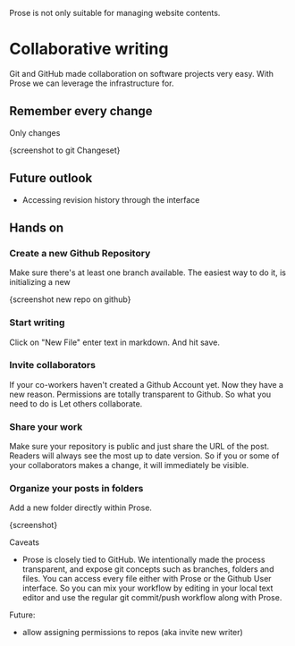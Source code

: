 Prose is not only suitable for managing website contents.

# Collaborative writing

Git and GitHub made collaboration on software projects very easy. With Prose we can leverage the infrastructure for.


## Remember every change

Only changes 

{screenshot to git Changeset}

## 


## Future outlook

- Accessing revision history through the interface



## Hands on

### Create a new Github Repository

Make sure there's at least one branch available. The easiest way to do it, is initializing a new 

{screenshot new repo on github}


### Start writing

Click on "New File" enter text in markdown. And hit save.


### Invite collaborators

If your co-workers haven't created a Github Account yet. Now they have a new reason. Permissions are totally transparent to Github. So what you need to do is 
Let others collaborate.

### Share your work

Make sure your repository is public and just share the URL of the post. Readers will always see the most up to date version. So if you or some of your collaborators makes a change, it will immediately be visible.


### Organize your posts in folders

Add a new folder directly within Prose. 

{screenshot}


Caveats

- Prose is closely tied to GitHub. We intentionally made the process transparent, and expose git concepts such as branches, folders and files. You can access every file either with Prose or the Github User interface. So you can mix your workflow by editing in your local text editor and use the regular git commit/push workflow along with Prose.


Future:

- allow assigning permissions to repos (aka invite new writer)